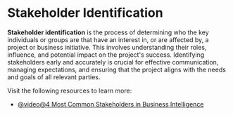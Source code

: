 # Stakeholder Identification

**Stakeholder identification** is the process of determining who the key individuals or groups are that have an interest in, or are affected by, a project or business initiative. This involves understanding their roles, influence, and potential impact on the project's success. Identifying stakeholders early and accurately is crucial for effective communication, managing expectations, and ensuring that the project aligns with the needs and goals of all relevant parties.

Visit the following resources to learn more:

- [@video@4 Most Common Stakeholders in Business Intelligence](https://www.youtube.com/watch?v=iPfwEjRhm7w)